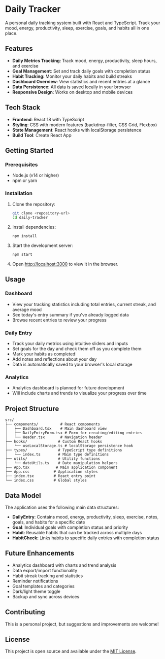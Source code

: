 # Daily Tracker

A personal daily tracking system built with React and TypeScript. Track your mood, energy, productivity, sleep, exercise, goals, and habits all in one place.

## Features

- **Daily Metrics Tracking**: Track mood, energy, productivity, sleep hours, and exercise
- **Goal Management**: Set and track daily goals with completion status
- **Habit Tracking**: Monitor your daily habits and build streaks
- **Dashboard Overview**: View statistics and recent entries at a glance
- **Data Persistence**: All data is saved locally in your browser
- **Responsive Design**: Works on desktop and mobile devices

## Tech Stack

- **Frontend**: React 18 with TypeScript
- **Styling**: CSS with modern features (backdrop-filter, CSS Grid, Flexbox)
- **State Management**: React hooks with localStorage persistence
- **Build Tool**: Create React App

## Getting Started

### Prerequisites

- Node.js (v14 or higher)
- npm or yarn

### Installation

1. Clone the repository:
   ```bash
   git clone <repository-url>
   cd daily-tracker
   ```

2. Install dependencies:
   ```bash
   npm install
   ```

3. Start the development server:
   ```bash
   npm start
   ```

4. Open [http://localhost:3000](http://localhost:3000) to view it in the browser.

## Usage

### Dashboard
- View your tracking statistics including total entries, current streak, and average mood
- See today's entry summary if you've already logged data
- Browse recent entries to review your progress

### Daily Entry
- Track your daily metrics using intuitive sliders and inputs
- Set goals for the day and check them off as you complete them
- Mark your habits as completed
- Add notes and reflections about your day
- Data is automatically saved to your browser's local storage

### Analytics
- Analytics dashboard is planned for future development
- Will include charts and trends to visualize your progress over time

## Project Structure

```
src/
├── components/          # React components
│   ├── Dashboard.tsx    # Main dashboard view
│   ├── DailyEntryForm.tsx # Form for creating/editing entries
│   └── Header.tsx       # Navigation header
├── hooks/              # Custom React hooks
│   └── useLocalStorage.ts # localStorage persistence hook
├── types/              # TypeScript type definitions
│   └── index.ts        # Main type definitions
├── utils/              # Utility functions
│   └── dateUtils.ts    # Date manipulation helpers
├── App.tsx            # Main application component
├── App.css           # Application styles
├── index.tsx         # React entry point
└── index.css         # Global styles
```

## Data Model

The application uses the following main data structures:

- **DailyEntry**: Contains mood, energy, productivity, sleep, exercise, notes, goals, and habits for a specific date
- **Goal**: Individual goals with completion status and priority
- **Habit**: Reusable habits that can be tracked across multiple days
- **HabitCheck**: Links habits to specific daily entries with completion status

## Future Enhancements

- Analytics dashboard with charts and trend analysis
- Data export/import functionality
- Habit streak tracking and statistics
- Reminder notifications
- Goal templates and categories
- Dark/light theme toggle
- Backup and sync across devices

## Contributing

This is a personal project, but suggestions and improvements are welcome!

## License

This project is open source and available under the [MIT License](LICENSE).
